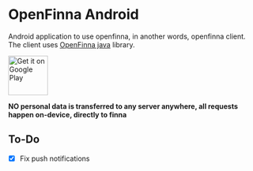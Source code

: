 # OpenFinna Android
Android application to use openfinna, in another words, openfinna client.
The client uses [OpenFinna java](https://github.com/openfinna/java) library.

[<img src="https://play.google.com/intl/en_us/badges/images/generic/en-play-badge.png"
     alt="Get it on Google Play"
     height="80">](https://play.google.com/store/apps/details?id=org.openfinna.android)

**NO personal data is transferred to any server anywhere, all requests happen on-device, directly to finna**

## To-Do
- [x] Fix push notifications
